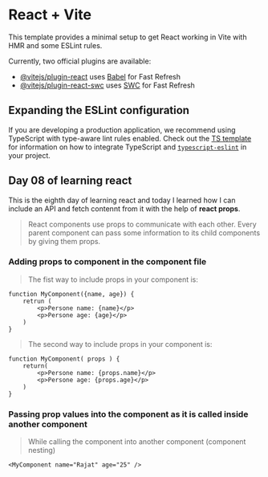 # React + Vite

This template provides a minimal setup to get React working in Vite with HMR and some ESLint rules.

Currently, two official plugins are available:

- [@vitejs/plugin-react](https://github.com/vitejs/vite-plugin-react/blob/main/packages/plugin-react) uses [Babel](https://babeljs.io/) for Fast Refresh
- [@vitejs/plugin-react-swc](https://github.com/vitejs/vite-plugin-react/blob/main/packages/plugin-react-swc) uses [SWC](https://swc.rs/) for Fast Refresh

## Expanding the ESLint configuration

If you are developing a production application, we recommend using TypeScript with type-aware lint rules enabled. Check out the [TS template](https://github.com/vitejs/vite/tree/main/packages/create-vite/template-react-ts) for information on how to integrate TypeScript and [`typescript-eslint`](https://typescript-eslint.io) in your project.


## Day 08 of learning react

This is the eighth day of learning react and today I learned how I can include an API and fetch contennt from it with the help of <strong>react props</strong>.

> React components use props to communicate with each other. Every parent component can pass some information to its child components by giving them props.

### Adding props to component in the component file

> The fist way to include props in your component is:
```
function MyComponent({name, age}) {
    retrun (
        <p>Persone name: {name}</p>
        <p>Persone age: {age}</p>
    )
}
```
> The second way to include props in your component is:
```
function MyComponent( props ) {
    return(
        <p>Persone name: {props.name}</p>
        <p>Persone age: {props.age}</p>
    )
}
```

### Passing prop values into the component as it is called inside another component

> While calling the component into another component (component nesting)
```
<MyComponent name="Rajat" age="25" />
```